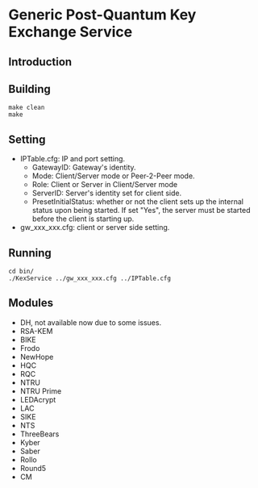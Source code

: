 
# Generic Post-Quantum Key Exchange Service

## Introduction

## Building
```shell
make clean
make
```

## Setting
- IPTable.cfg: IP and port setting.
    - GatewayID: Gateway's identity.
    - Mode: Client/Server mode or Peer-2-Peer mode.
    - Role: Client or Server in Client/Server mode
    - ServerID: Server's identity set for client side.
    - PresetInitialStatus: whether or not the client sets up the internal status upon being started. If set "Yes", the server must be started before the client is starting up.
- gw_xxx_xxx.cfg: client or server side setting.

## Running
```shell
cd bin/
./KexService ../gw_xxx_xxx.cfg ../IPTable.cfg
```

  
## Modules
- DH, not available now due to some issues.
- RSA-KEM
- BIKE
- Frodo
- NewHope
- HQC
- RQC
- NTRU
- NTRU Prime
- LEDAcrypt
- LAC
- SIKE
- NTS
- ThreeBears
- Kyber
- Saber
- Rollo
- Round5
- CM

